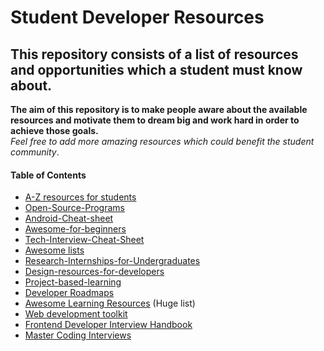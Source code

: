 # Student Developer Resources
## This repository consists of a list of resources and opportunities which a student must know about.<br/>
__The aim of this repository is to make people aware about the available resources and motivate them to dream big and work hard in order to achieve those goals.__<br/>
_Feel free to add more amazing resources which could benefit the student community_.

#### Table of Contents
- [A-Z resources for students](https://github.com/dipakkr/A-to-Z-Resources-for-Students)
- [Open-Source-Programs](https://github.com/tapaswenipathak/Open-Source-Programs)
- [Android-Cheat-sheet](https://github.com/anitaa1990/Android-Cheat-sheet)
- [Awesome-for-beginners](https://github.com/MunGell/awesome-for-beginners)
- [Tech-Interview-Cheat-Sheet](https://github.com/TSiege/Tech-Interview-Cheat-Sheet)
- [Awesome lists](https://github.com/sindresorhus/awesome)
- [Research-Internships-for-Undergraduates](https://github.com/himahuja/Research-Internships-for-Undergraduates)
- [Design-resources-for-developers](https://github.com/bradtraversy/design-resources-for-developers)
- [Project-based-learning](https://github.com/tuvtran/project-based-learning)
- [Developer Roadmaps](https://roadmap.sh/roadmaps)
- [Awesome Learning Resources](https://github.com/lauragift21/awesome-learning-resources) (Huge list)
- [Web development toolkit](https://codingheroes.io/resources/)
- [Frontend Developer Interview Handbook](https://yangshun.github.io/front-end-interview-handbook/)
- [Master Coding Interviews](https://medium.com/better-programming/the-software-engineering-study-guide-bac25b8b61eb)
